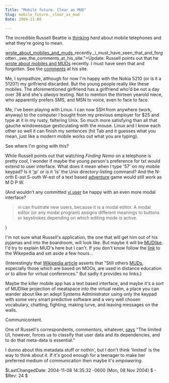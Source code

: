 ```yaml
---
Title: "Mobile future. Clear as MUD"
Slug: mobile_future._clear_as_mud
Date: 2004-11-08

---
```

The incredible Russell Beattie is
[thinking](http://www.russellbeattie.com/notebook/1008146.html) *hard*
about mobile telephones and what they're going to mean.

[wrote\_about\_mobiles\_and\_muds](update:_russell_points_out_that_he_<a_class=)\_recently.\_i\_must\_have\_seen\_that\_and\_forgotten.\_see\_the\_comments\_at\_his\_site."\>Update:
Russell points out that he [wrote about mobiles and
MUDs](http://www.russellbeattie.com/notebook/1008025.html) recently. I
must have seen that and forgotten. See the
[comments](http://www.russellbeattie.com/notebook/1008146.html#1011439)
at his site.

Me, I sympathize, although for now I'm happy with the Nokia 5210 (or is
it a 5120?) my girlfriend discarded. But the young people really like
these mobiles. The aforementioned girlfriend has a girlfriend who'd be
not a day over 38 and she's *always* texting. Not to mention the
thirteen yearold niece, who apparently prefers SMS, and MSN to voice,
even to face to face.

Me, I've been playing with Linux. I can now SSH from anywhere (work,
anyway) to the computer I bought from my previous employer for \$25 and
type at it in my rusty, faltering Unix. So much more satisfying than all
that gauche windowesque gesticulating with the mouse. Linux and I know
each other so well it can finish my sentences (hit Tab and it guesses
what you mean, just like a modern mobile works out what you are typing).

See where I'm going with this?

While Russell points out that watching *Finding Nemo* on a telephone is
pretty cool, I wonder if maybe the young person's preference for txt
would extend to user interface. What does it mean when I type '57' on my
mobile keypad? Is it 'jp' or is it 'ls' the Unix directory-listing
command? And the N-orth E-ast S-outh W-est of a text based
[adventure](http://en.wikipedia.org/wiki/Adventure_%28disambiguation%29)
game would still work as M D P W.

(And wouldn't any committed [vi user](http://en.wikipedia.org/wiki/Vi)
be happy with an even more modal interface?

> vi can frustrate new users, because it is a modal editor. A modal
> editor (or any modal program) assigns different meanings to buttons or
> keystrokes depending on which editing mode is active.

)

I'm not sure what Russell's application, the one that will get him out
of his pyjamas and into the boardroom, will look like. But maybe it will
be [MUDlike](http://en.wikipedia.org/wiki/MUD). I'd try to explain MUD's
here but I can't. If you don't know follow the
[link](http://en.wikipedia.org/wiki/MUD) to the Wikepedia and set aside
a few hours...

(Interestingly that [Wikipedia
article](http://en.wikipedia.org/wiki/MUD) asserts that "Still others
[MUDs](muds), especially those which are based on MOOs, are used in
distance education or to allow for virtual conferences." But sadly it
provides no links.)

Maybe the killer mobile app has a text based interface, and maybe it's a
sort of MUDlike projection of meatspace into the virtual realm, a place
you can wander about like an adept Systems Administrator using only the
keypad with some very smart predictive software and a very well chosen
vocabulary, chatting, fighting, making lurve, and leaving messages on
the walls.

Communicontent.

One of Russell's correspondents, commentors, whatever,
[says](http://the.taoofmac.com/space/blog/2004-11-07.13%3A17) "The
limited UI, however, forces us to classify that user data and its
dependencies, and to do that meta-data is essential."

I dunno about this metadata stuff or nothin', but I don't think
'limited' is the way to think about it. If it's good enough for a
teenager to make her preferred medium of communication then maybe it's
*empowering*.

\$LastChangedDate: 2004-11-08 14:35:32 -0600 (Mon, 08 Nov 2004) \$ -
\$Rev: 24 \$
